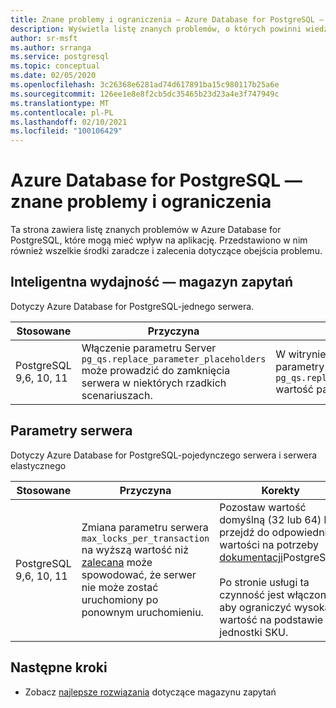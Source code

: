 ```yaml
---
title: Znane problemy i ograniczenia — Azure Database for PostgreSQL — jeden serwer i elastyczny serwer (wersja zapoznawcza)
description: Wyświetla listę znanych problemów, o których powinni wiedzieć klienci.
author: sr-msft
ms.author: srranga
ms.service: postgresql
ms.topic: conceptual
ms.date: 02/05/2020
ms.openlocfilehash: 3c26368e6281ad74d617891ba15c980117b25a6e
ms.sourcegitcommit: 126ee1e8e8f2cb5dc35465b23d23a4e3f747949c
ms.translationtype: MT
ms.contentlocale: pl-PL
ms.lasthandoff: 02/10/2021
ms.locfileid: "100106429"
---
```

# <a name="azure-database-for-postgresql---known-issues-and-limitations"></a>Azure Database for PostgreSQL — znane problemy i ograniczenia

Ta strona zawiera listę znanych problemów w Azure Database for PostgreSQL, które mogą mieć wpływ na aplikację. Przedstawiono w nim również wszelkie środki zaradcze i zalecenia dotyczące obejścia problemu.

## <a name="intelligent-performance---query-store"></a>Inteligentna wydajność — magazyn zapytań

Dotyczy Azure Database for PostgreSQL-jednego serwera.

| Stosowane | Przyczyna | Korekty|
| ----- | ------ | ---- | 
| PostgreSQL 9,6, 10, 11 | Włączenie parametru Server `pg_qs.replace_parameter_placeholders` może prowadzić do zamknięcia serwera w niektórych rzadkich scenariuszach. | W witrynie Azure Portal, w sekcji parametry serwera Zmień `pg_qs.replace_parameter_placeholders` wartość parametru na `OFF` i Zapisz.   | 

## <a name="server-parameters"></a>Parametry serwera

Dotyczy Azure Database for PostgreSQL-pojedynczego serwera i serwera elastycznego

| Stosowane | Przyczyna | Korekty| 
| ----- | ------ | ---- | 
| PostgreSQL 9,6, 10, 11 | Zmiana parametru serwera `max_locks_per_transaction` na wyższą wartość niż [zalecana](https://www.postgresql.org/docs/11/kernel-resources.html) może spowodować, że serwer nie może zostać uruchomiony po ponownym uruchomieniu. | Pozostaw wartość domyślną (32 lub 64) lub przejdź do odpowiedniej wartości na potrzeby [dokumentacji](https://www.postgresql.org/docs/11/kernel-resources.html)PostgreSQL. <br> <br> Po stronie usługi ta czynność jest włączona, aby ograniczyć wysoką wartość na podstawie jednostki SKU.  | 

## <a name="next-steps"></a>Następne kroki
- Zobacz [najlepsze rozwiązania](./concepts-query-store-best-practices.md) dotyczące magazynu zapytań
